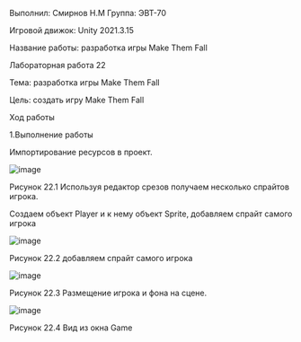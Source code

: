 Выполнил: Смирнов Н.М
Группа: ЭВТ-70

Игровой движок: Unity 2021.3.15

Название работы: разработка игры Make Them Fall

Лабораторная работа 22

Тема: разработка игры Make Them Fall

Цель: создать игру Make Them Fall

Ход работы

1.Выполнение работы

Импортирование ресурсов в проект.

![image](https://user-images.githubusercontent.com/119733911/205502259-156e99a0-892d-468d-8971-458983aee469.png)

Рисунок 22.1 Используя редактор срезов получаем несколько спрайтов игрока.


Создаем объект Player и к нему объект Sprite, добавляем спрайт самого игрока 

![image](https://user-images.githubusercontent.com/119733911/205502288-8f6d2a35-38d9-4f94-b615-56dd6d9dbc66.png)

Рисунок 22.2 добавляем спрайт самого игрока 

![image](https://user-images.githubusercontent.com/119733911/205502293-183fddd8-6d1d-4ed0-a3a9-9848304a017d.png)

Рисунок 22.3 Размещение игрока и фона на сцене.

![image](https://user-images.githubusercontent.com/119733911/205502369-27da782a-ee81-4890-b1bb-40f2d0da6e2e.png)

Рисунок 22.4 Вид из окна Game
